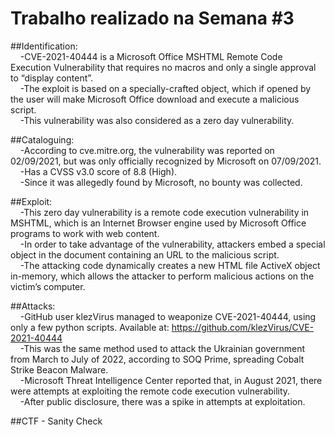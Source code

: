 
# Trabalho realizado na Semana #3

##Identification:<br>
&nbsp;&nbsp;&nbsp;&nbsp;-CVE-2021-40444 is a Microsoft Office MSHTML Remote Code Execution Vulnerability that requires no macros and only a single approval to “display content”.<br>
&nbsp;&nbsp;&nbsp;&nbsp;-The exploit is based on a specially-crafted object, which if opened by the user will make Microsoft Office download and execute a malicious script.<br>
&nbsp;&nbsp;&nbsp;&nbsp;-This vulnerability was also considered as a zero day vulnerability.<br>

##Cataloguing:<br>
&nbsp;&nbsp;&nbsp;&nbsp;-According to cve.mitre.org, the vulnerability was reported on 02/09/2021, but was only officially recognized by Microsoft on 07/09/2021.<br>
&nbsp;&nbsp;&nbsp;&nbsp;-Has a CVSS v3.0 score of 8.8 (High).<br>
&nbsp;&nbsp;&nbsp;&nbsp;-Since it was allegedly found by Microsoft, no bounty was collected.<br>

##Exploit:<br>
&nbsp;&nbsp;&nbsp;&nbsp;-This zero day vulnerability is a remote code execution vulnerability in MSHTML, which is an Internet Browser engine used by Microsoft Office programs to work with web content.<br>
&nbsp;&nbsp;&nbsp;&nbsp;-In order to take advantage of the vulnerability, attackers embed a special object in the document containing an URL to the malicious script.<br>
&nbsp;&nbsp;&nbsp;&nbsp;-The attacking code dynamically creates a new HTML file ActiveX object in-memory, which allows the attacker to perform malicious actions on the victim’s computer.<br>

##Attacks:<br>
&nbsp;&nbsp;&nbsp;&nbsp;-GitHub user klezVirus managed to weaponize CVE-2021-40444, using only a few python scripts. Available at: https://github.com/klezVirus/CVE-2021-40444<br>
&nbsp;&nbsp;&nbsp;&nbsp;-This was the same method used to attack the Ukrainian government from March to July of 2022, according to SOQ Prime, spreading Cobalt Strike Beacon Malware.<br>
&nbsp;&nbsp;&nbsp;&nbsp;-Microsoft Threat Intelligence Center reported that, in August 2021, there were attempts at exploiting the remote code execution vulnerability.<br>
&nbsp;&nbsp;&nbsp;&nbsp;-After public disclosure, there was a spike in attempts at exploitation.<br>

##CTF - Sanity Check

